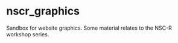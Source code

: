 # nscr_graphics
 
Sandbox for website graphics. Some material relates to the NSC-R workshop series.
